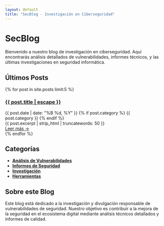 ```yaml
---
layout: default
title: "SecBlog - Investigación en Ciberseguridad"
---
```


# SecBlog

Bienvenido a nuestro blog de investigación en ciberseguridad. Aquí encontrarás análisis detallados de vulnerabilidades, informes técnicos, y las últimas investigaciones en seguridad informática.

## Últimos Posts

<div class="posts-list">
{% for post in site.posts limit:5 %}
  <article class="post-preview">
    <h3><a href="{{ post.url | relative_url }}">{{ post.title | escape }}</a></h3>
    <div class="post-meta">
      <span class="post-date">{{ post.date | date: "%B %d, %Y" }}</span>
      {% if post.category %}
        <span class="post-category">{{ post.category }}</span>
      {% endif %}
    </div>
    <div class="post-excerpt">
      {{ post.excerpt | strip_html | truncatewords: 50 }}
    </div>
    <a href="{{ post.url | relative_url }}" class="read-more">Leer más →</a>
  </article>
{% endfor %}
</div>

## Categorías

- **[Análisis de Vulnerabilidades](/category/vulnerabilities/)**
- **[Informes de Seguridad](/category/reports/)**
- **[Investigación](/category/research/)**
- **[Herramientas](/category/tools/)**

## Sobre este Blog

Este blog está dedicado a la investigación y divulgación responsable de vulnerabilidades de seguridad. Nuestro objetivo es contribuir a la mejora de la seguridad en el ecosistema digital mediante análisis técnicos detallados y informes de calidad. 